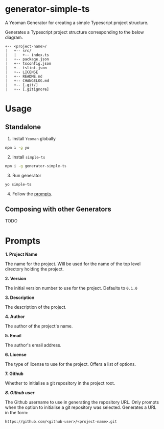 # generator-simple-ts
A Yeoman Generator for creating a simple Typescript project structure.

Generates a Typescript project structure corresponding to the below diagram.

```
+-- <project-name>/
|   +-- src/
|   |   +-- index.ts
|   +-- package.json
|   +-- tsconfig.json
|   +-- tslint.json
|   +-- LICENSE
|   +-- README.md
|   +-- CHANGELOG.md
|   +-- [.git/]
|   +-- [.gitignore]
```

# Usage
## Standalone
1. Install `Yeoman` globally
```bash
npm i -g yo
```
2. Install `simple-ts`
```bash
npm i -g generator-simple-ts
```
3. Run generator
```bash
yo simple-ts
```
4. Follow the [prompts](#Prompts).
   
## Composing with other Generators
TODO

# Prompts
**1. Project Name**
   
The name for the project. Will be used for the name of the top level directory holding the project.

**2. Version**

The initial version number to use for the project. Defaults to `0.1.0`

**3. Description**

The description of the project.

**4. Author**

The author of the project's name.

**5. Email**

The author's email address.

**6. License**

The type of license to use for the project. Offers a list of options.

**7. Github**

Whether to initialise a git repository in the project root.

***8. Github user***

The Github username to use in generating the repository URL. Only prompts when the option to initialise a git repository was selected. Generates a URL in the form:
```
https://github.com/<github-user>/<project-name>.git
```